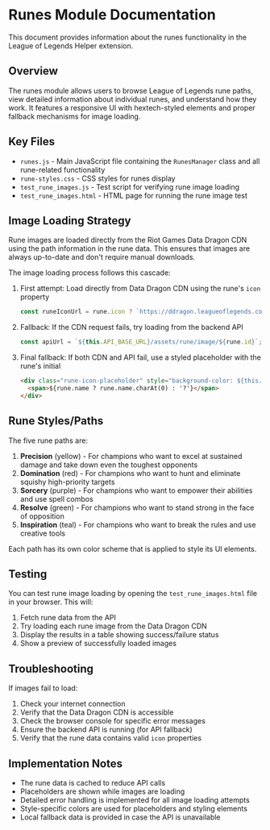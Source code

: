# Runes Module Documentation

This document provides information about the runes functionality in the League of Legends Helper extension.

## Overview

The runes module allows users to browse League of Legends rune paths, view detailed information about individual runes, and understand how they work. It features a responsive UI with hextech-styled elements and proper fallback mechanisms for image loading.

## Key Files

- `runes.js` - Main JavaScript file containing the `RunesManager` class and all rune-related functionality
- `rune-styles.css` - CSS styles for runes display
- `test_rune_images.js` - Test script for verifying rune image loading
- `test_rune_images.html` - HTML page for running the rune image test

## Image Loading Strategy

Rune images are loaded directly from the Riot Games Data Dragon CDN using the path information in the rune data. This ensures that images are always up-to-date and don't require manual downloads.

The image loading process follows this cascade:

1. First attempt: Load directly from Data Dragon CDN using the rune's `icon` property
   ```javascript
   const runeIconUrl = rune.icon ? `https://ddragon.leagueoflegends.com/cdn/img/${rune.icon}` : `assets/runes/${rune.id}.png`;
   ```

2. Fallback: If the CDN request fails, try loading from the backend API
   ```javascript
   const apiUrl = `${this.API_BASE_URL}/assets/rune/image/${rune.id}`;
   ```

3. Final fallback: If both CDN and API fail, use a styled placeholder with the rune's initial
   ```html
   <div class="rune-icon-placeholder" style="background-color: ${this.getStyleColor(rune.styleKey)}80">
     <span>${rune.name ? rune.name.charAt(0) : '?'}</span>
   </div>
   ```

## Rune Styles/Paths

The five rune paths are:

1. **Precision** (yellow) - For champions who want to excel at sustained damage and take down even the toughest opponents
2. **Domination** (red) - For champions who want to hunt and eliminate squishy high-priority targets
3. **Sorcery** (purple) - For champions who want to empower their abilities and use spell combos
4. **Resolve** (green) - For champions who want to stand strong in the face of opposition
5. **Inspiration** (teal) - For champions who want to break the rules and use creative tools

Each path has its own color scheme that is applied to style its UI elements.

## Testing

You can test rune image loading by opening the `test_rune_images.html` file in your browser. This will:

1. Fetch rune data from the API
2. Try loading each rune image from the Data Dragon CDN
3. Display the results in a table showing success/failure status
4. Show a preview of successfully loaded images

## Troubleshooting

If images fail to load:

1. Check your internet connection
2. Verify that the Data Dragon CDN is accessible
3. Check the browser console for specific error messages
4. Ensure the backend API is running (for API fallback)
5. Verify that the rune data contains valid `icon` properties

## Implementation Notes

- The rune data is cached to reduce API calls
- Placeholders are shown while images are loading
- Detailed error handling is implemented for all image loading attempts
- Style-specific colors are used for placeholders and styling elements
- Local fallback data is provided in case the API is unavailable